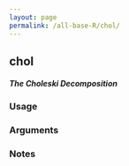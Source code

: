 ```yaml
---
layout: page
permalink: /all-base-R/chol/
---
```


## __chol__

#### _The Choleski Decomposition_

### Usage

### Arguments

### Notes
